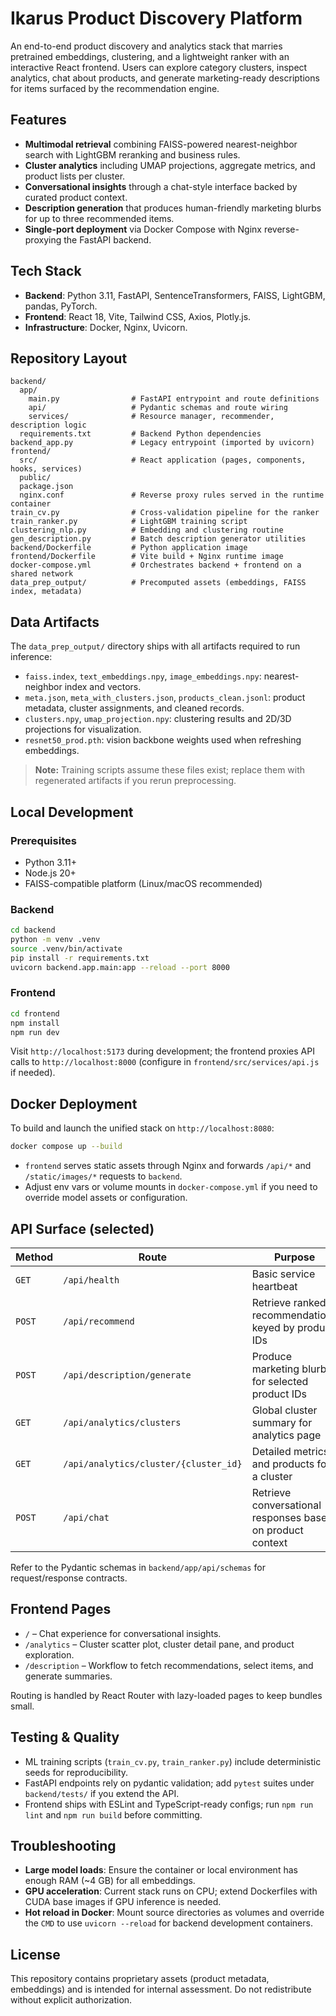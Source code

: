 # Ikarus Product Discovery Platform

An end-to-end product discovery and analytics stack that marries pretrained embeddings, clustering, and a lightweight ranker with an interactive React frontend. Users can explore category clusters, inspect analytics, chat about products, and generate marketing-ready descriptions for items surfaced by the recommendation engine.

## Features
- **Multimodal retrieval** combining FAISS-powered nearest-neighbor search with LightGBM reranking and business rules.
- **Cluster analytics** including UMAP projections, aggregate metrics, and product lists per cluster.
- **Conversational insights** through a chat-style interface backed by curated product context.
- **Description generation** that produces human-friendly marketing blurbs for up to three recommended items.
- **Single-port deployment** via Docker Compose with Nginx reverse-proxying the FastAPI backend.

## Tech Stack
- **Backend**: Python 3.11, FastAPI, SentenceTransformers, FAISS, LightGBM, pandas, PyTorch.
- **Frontend**: React 18, Vite, Tailwind CSS, Axios, Plotly.js.
- **Infrastructure**: Docker, Nginx, Uvicorn.

## Repository Layout
```
backend/
  app/
    main.py                # FastAPI entrypoint and route definitions
    api/                   # Pydantic schemas and route wiring
    services/              # Resource manager, recommender, description logic
  requirements.txt         # Backend Python dependencies
backend_app.py             # Legacy entrypoint (imported by uvicorn)
frontend/
  src/                     # React application (pages, components, hooks, services)
  public/
  package.json
  nginx.conf               # Reverse proxy rules served in the runtime container
train_cv.py                # Cross-validation pipeline for the ranker
train_ranker.py            # LightGBM training script
clustering_nlp.py          # Embedding and clustering routine
gen_description.py         # Batch description generator utilities
backend/Dockerfile         # Python application image
frontend/Dockerfile        # Vite build + Nginx runtime image
docker-compose.yml         # Orchestrates backend + frontend on a shared network
data_prep_output/          # Precomputed assets (embeddings, FAISS index, metadata)
```

## Data Artifacts
The `data_prep_output/` directory ships with all artifacts required to run inference:
- `faiss.index`, `text_embeddings.npy`, `image_embeddings.npy`: nearest-neighbor index and vectors.
- `meta.json`, `meta_with_clusters.json`, `products_clean.jsonl`: product metadata, cluster assignments, and cleaned records.
- `clusters.npy`, `umap_projection.npy`: clustering results and 2D/3D projections for visualization.
- `resnet50_prod.pth`: vision backbone weights used when refreshing embeddings.

> **Note:** Training scripts assume these files exist; replace them with regenerated artifacts if you rerun preprocessing.

## Local Development
### Prerequisites
- Python 3.11+
- Node.js 20+
- FAISS-compatible platform (Linux/macOS recommended)

### Backend
```bash
cd backend
python -m venv .venv
source .venv/bin/activate
pip install -r requirements.txt
uvicorn backend.app.main:app --reload --port 8000
```

### Frontend
```bash
cd frontend
npm install
npm run dev
```
Visit `http://localhost:5173` during development; the frontend proxies API calls to `http://localhost:8000` (configure in `frontend/src/services/api.js` if needed).

## Docker Deployment
To build and launch the unified stack on `http://localhost:8080`:
```bash
docker compose up --build
```
- `frontend` serves static assets through Nginx and forwards `/api/*` and `/static/images/*` requests to `backend`.
- Adjust env vars or volume mounts in `docker-compose.yml` if you need to override model assets or configuration.

## API Surface (selected)
| Method | Route | Purpose |
| --- | --- | --- |
| `GET` | `/api/health` | Basic service heartbeat |
| `POST` | `/api/recommend` | Retrieve ranked recommendations keyed by product IDs |
| `POST` | `/api/description/generate` | Produce marketing blurbs for selected product IDs |
| `GET` | `/api/analytics/clusters` | Global cluster summary for analytics page |
| `GET` | `/api/analytics/cluster/{cluster_id}` | Detailed metrics and products for a cluster |
| `POST` | `/api/chat` | Retrieve conversational responses based on product context |

Refer to the Pydantic schemas in `backend/app/api/schemas` for request/response contracts.

## Frontend Pages
- `/` – Chat experience for conversational insights.
- `/analytics` – Cluster scatter plot, cluster detail pane, and product exploration.
- `/description` – Workflow to fetch recommendations, select items, and generate summaries.

Routing is handled by React Router with lazy-loaded pages to keep bundles small.

## Testing & Quality
- ML training scripts (`train_cv.py`, `train_ranker.py`) include deterministic seeds for reproducibility.
- FastAPI endpoints rely on pydantic validation; add `pytest` suites under `backend/tests/` if you extend the API.
- Frontend ships with ESLint and TypeScript-ready configs; run `npm run lint` and `npm run build` before committing.

## Troubleshooting
- **Large model loads**: Ensure the container or local environment has enough RAM (~4 GB) for all embeddings.
- **GPU acceleration**: Current stack runs on CPU; extend Dockerfiles with CUDA base images if GPU inference is needed.
- **Hot reload in Docker**: Mount source directories as volumes and override the `CMD` to use `uvicorn --reload` for backend development containers.

## License
This repository contains proprietary assets (product metadata, embeddings) and is intended for internal assessment. Do not redistribute without explicit authorization.
